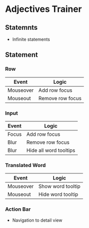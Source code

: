 # Adjectives Trainer

## Statemnts

- Infinite statements


## Statement

### Row

| Event     | Logic
|---|---
| Mouseover | Add row focus
| Mouseout  | Remove row focus


### Input

| Event | Logic
|---|---
| Focus | Add row focus
| Blur  | Remove row focus
| Blur  | Hide all word tooltips


### Translated Word

| Event | Logic
|---|---
| Mouseover | Show word tooltip
| Mouseout  | Hide word tooltip


### Action Bar

- Navigation to detail view
